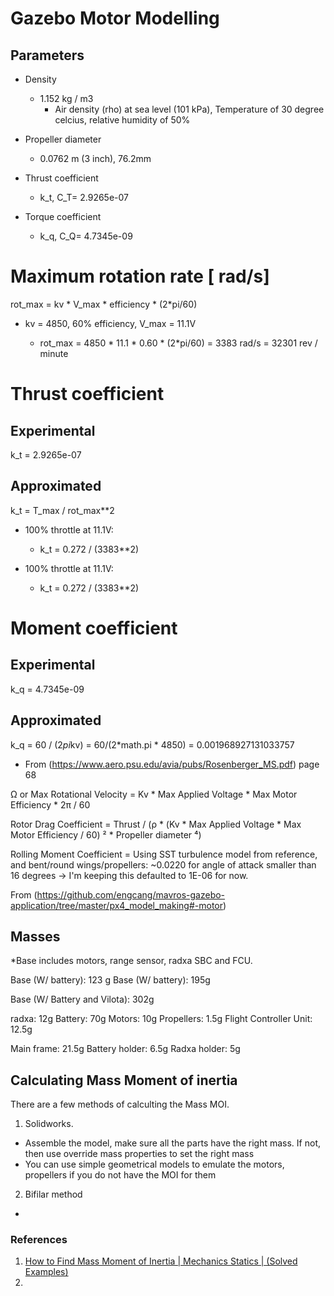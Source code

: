 # Gazebo Motor Modelling

## Parameters

- Density
  - 1.152 kg / m3
    - Air density (rho) at sea level (101 kPa), Temperature of 30 degree celcius, relative humidity of 50%
- Propeller diameter 
  - 0.0762 m (3 inch), 76.2mm


- Thrust coefficient 
  - k_t, C_T= 2.9265e-07
- Torque coefficient 
  - k_q, C_Q= 4.7345e-09

# Maximum rotation rate [ rad/s]
rot_max = kv * V_max * efficiency * (2*pi/60) 
  - kv = 4850, 60% efficiency, V_max = 11.1V 

    - rot_max = 4850 * 11.1 * 0.60 * (2*pi/60) 
      = 3383 rad/s
      = 32301 rev / minute


# Thrust coefficient 
## Experimental
k_t  = 2.9265e-07
## Approximated
k_t = T_max / rot_max**2

- 100% throttle at 11.1V: 
  - k_t = 0.272 / (3383**2)

- 100% throttle at 11.1V: 
  - k_t = 0.272 / (3383**2)

# Moment coefficient 
## Experimental
k_q = 4.7345e-09
## Approximated
k_q = 60 / (2*pi*kv) = 60/(2*math.pi * 4850) = 0.001968927131033757

- From (https://www.aero.psu.edu/avia/pubs/Rosenberger_MS.pdf) page 68

Ω or Max Rotational Velocity = Kv * Max Applied Voltage * Max Motor Efficiency * 2π / 60

Rotor Drag Coefficient = Thrust / (ρ * (Kv * Max Applied Voltage * Max Motor Efficiency / 60) ² * Propeller diameter ⁴)

Rolling Moment Coefficient = Using SST turbulence model from reference, and bent/round wings/propellers: ~0.0220 for angle of attack smaller than 16 degrees 
-> I'm keeping this defaulted to 1E-06 for now.

From (https://github.com/engcang/mavros-gazebo-application/tree/master/px4_model_making#-motor)

## Masses
*Base includes motors, range sensor, radxa SBC and FCU.

Base (W/ battery): 123 g
Base (W/ battery): 195g

Base (W/ Battery and Vilota): 302g

radxa: 12g
Battery: 70g
Motors: 10g
Propellers: 1.5g
Flight Controller Unit: 12.5g

Main frame: 21.5g
Battery holder: 6.5g
Radxa holder: 5g

## Calculating Mass Moment of inertia 
There are a few methods of calculting the Mass MOI. 
1. Solidworks.
  - Assemble the model, make sure all the parts have the right mass. If not, then use override mass properties to set the right mass
  - You can use simple geometrical models to emulate the motors, propellers if you do not have the MOI for them
2. Bifilar method
  - 

### References 
1. [How to Find Mass Moment of Inertia | Mechanics Statics | (Solved Examples)](https://www.youtube.com/watch?v=Bls5KnQOWkY)
2.  
